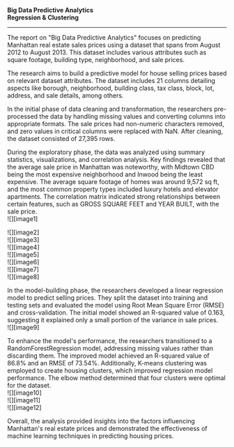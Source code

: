 **Big Data Predictive Analytics**  
**Regression & Clustering**

---

The report on "Big Data Predictive Analytics" focuses on predicting Manhattan real estate sales prices using a dataset that spans from August 2012 to August 2013\. This dataset includes various attributes such as square footage, building type, neighborhood, and sale prices.

The research aims to build a predictive model for house selling prices based on relevant dataset attributes. The dataset includes 21 columns detailing aspects like borough, neighborhood, building class, tax class, block, lot, address, and sale details, among others. 

In the initial phase of data cleaning and transformation, the researchers pre-processed the data by handling missing values and converting columns into appropriate formats. The sale prices had non-numeric characters removed, and zero values in critical columns were replaced with NaN. After cleaning, the dataset consisted of 27,395 rows.

During the exploratory phase, the data was analyzed using summary statistics, visualizations, and correlation analysis. Key findings revealed that the average sale price in Manhattan was noteworthy, with Midtown CBD being the most expensive neighborhood and Inwood being the least expensive. The average square footage of homes was around 9,572 sq ft, and the most common property types included luxury hotels and elevator apartments. The correlation matrix indicated strong relationships between certain features, such as GROSS SQUARE FEET and YEAR BUILT, with the sale price.  
![][image1]

![][image2]  
![][image3]  
![][image4]  
![][image5]  
![][image6]  
![][image7]  
![][image8]

In the model-building phase, the researchers developed a linear regression model to predict selling prices. They split the dataset into training and testing sets and evaluated the model using Root Mean Square Error (RMSE) and cross-validation. The initial model showed an R-squared value of 0.163, suggesting it explained only a small portion of the variance in sale prices.  
![][image9]

To enhance the model's performance, the researchers transitioned to a RandomForestRegression model, addressing missing values rather than discarding them. The improved model achieved an R-squared value of 86.8% and an RMSE of 73.54%. Additionally, K-means clustering was employed to create housing clusters, which improved regression model performance. The elbow method determined that four clusters were optimal for the dataset.  
![][image10]  
![][image11]  
![][image12]

Overall, the analysis provided insights into the factors influencing Manhattan's real estate prices and demonstrated the effectiveness of machine learning techniques in predicting housing prices.  
